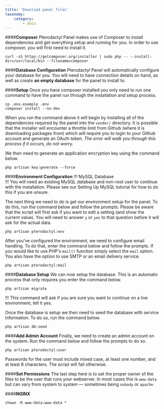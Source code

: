 ```yaml
---
title: 'Download panel files'
taxonomy:
    category:
        - docs
---
```


####**Composer**
Pterodactyl Panel makes use of Composer to install dependencies and get everything setup and running for you. In order to use composer, you will first need to install it.
```
curl -sS https://getcomposer.org/installer | sudo php -- --install-dir=/usr/local/bin --filename=composer
```
####**Database Configuration**
Pterodactyl Panel will automatically configure your database for you. You will need to have connection details on hand, as well as create **an empty database** for the panel to install to.

####**Setup**
Once you have composer installed you only need to run one command to have the panel run through the installation and setup process.
```
cp .env.example .env
composer install --no-dev
```
When you run the command above it will begin by installing all of the dependencies required by the panel into the `vendor/` directory. It is possible that the installer will encounter a throttle limit from Github (where it is downloading packages from) which will require you to login to your Github account and generate an OAuth token. *The error will walk you through this process if it occurs, do not worry.*

We then need to generate an application encryption key using the command below.

```
php artisan key:generate --force
```
####**Environment Configuration**
!!! MySQL Database  
!!! You will need an existing MySQL database and non-root user to continue with the installation. Please see our Setting Up MySQL tutorial for how to do this if you are unsure.

The next thing we need to do is get our environment setup for the panel. To do this, run the command below and follow the prompts. Please be aware that the script will first ask if you want to edit a setting (and show the current value). You will need to answer `y` or `yes` to that question before it will ask for the actual data.

```
php artisan pterodactyl:env
```
After you've configured the environment, we need to configure email handling. To do that, enter the command below and follow the prompts. If you would like to use PHP's `mail()` function simply select the `mail` option. You also have the option to use SMTP or an email delivery service.

```
php artisan pterodactyl:mail
```

####**Database Setup**
We can now setup the database. This is an automatic process that only requires you enter the command below.

```
php artisan migrate
```

!!! This command will ask if you are sure you want to continue on a live environment, tell it yes.  

Once the database is setup we then need to seed the database with service information. To do so, run the command below.

```
php artisan db:seed
```

####**Add Admin Account**
Finally, we need to create an admin account on the system. Run the command below and follow the prompts to do so.

```
php artisan pterodactyl:user
```
Passwords for the user must include mixed case, at least one number, and at least 8 characters. The script will fail otherwise.

####**Set Permissions**
The last step here is to set the proper owner of the files to be the user that runs your webserver. In most cases this is `www-data` but can vary from system to system — sometimes being `nobody` or `apache`.

####**NGINX**
 
 ```
 chown -R www-data:www-data *
 ```